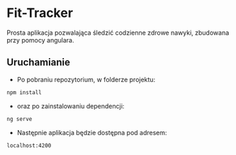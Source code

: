 # Fit-Tracker
Prosta aplikacja pozwalająca śledzić codzienne zdrowe nawyki, zbudowana przy pomocy angulara.

## Uruchamianie
- Po pobraniu repozytorium, w folderze projektu:
```bash
npm install
```
- oraz po zainstalowaniu dependencji:
```bash
ng serve
```
- Następnie aplikacja będzie dostępna pod adresem:
```bash
localhost:4200
```

